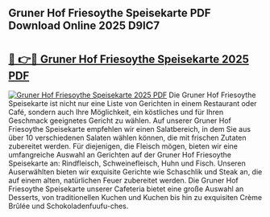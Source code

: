 ## Gruner Hof Friesoythe Speisekarte PDF Download Online 2025 D9lC7

# <h2><a href="http://gc9gky.nevu.top/?p=Gruner+Hof+Friesoythe+Speisekarte">🔗 👉🔴 Gruner Hof Friesoythe Speisekarte 2025 PDF</a></h2>

[![Gruner Hof Friesoythe Speisekarte 2025 PDF](https://i.imgur.com/dBaPXMq.png)](http://gc9gky.nevu.top/?p=Gruner+Hof+Friesoythe+Speisekarte)
Die Gruner Hof Friesoythe Speisekarte ist nicht nur eine Liste von Gerichten in einem Restaurant oder Café, sondern auch Ihre Möglichkeit, ein köstliches und für Ihren Geschmack geeignetes Gericht zu wählen. Auf unserer Gruner Hof Friesoythe Speisekarte empfehlen wir einen Salatbereich, in dem Sie aus über 10 verschiedenen Salaten wählen können, die mit frischen Zutaten zubereitet werden. Für diejenigen, die Fleisch mögen, bieten wir eine umfangreiche Auswahl an Gerichten auf der Gruner Hof Friesoythe Speisekarte an: Rindfleisch, Schweinefleisch, Huhn und Fisch. Unseren Auserwählten bieten wir exquisite Gerichte wie Schaschlik und Steak an, die auf einem alten, natürlichen Feuer zubereitet werden. Die Gruner Hof Friesoythe Speisekarte unserer Cafeteria bietet eine große Auswahl an Desserts, von traditionellen Kuchen und Kuchen bis hin zu exquisiten Crème Brûlée und Schokoladenfuufu-ches.
